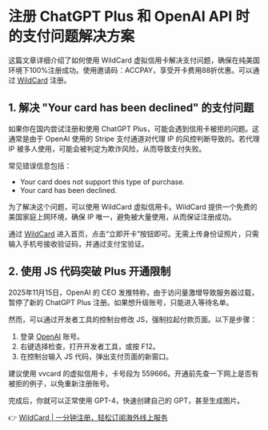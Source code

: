# 注册 ChatGPT Plus 和 OpenAI API 时的支付问题解决方案

这篇文章详细介绍了如何使用 WildCard 虚拟信用卡解决支付问题，确保在纯美国环境下100%注册成功。使用邀请码：ACCPAY，享受开卡费用88折优惠。可以通过 [WildCard](https://bit.ly/bewildcard) 注册。

## 1. 解决 "Your card has been declined" 的支付问题

如果你在国内尝试注册和使用 ChatGPT Plus，可能会遇到信用卡被拒的问题。这通常是由于 OpenAI 使用的 Stripe 支付通道对代理 IP 的风控判断导致的。若代理 IP 被多人使用，可能会被判定为欺诈风险，从而导致支付失败。

常见错误信息包括：

- Your card does not support this type of purchase.
- Your card has been declined.

为了解决这个问题，可以使用 WildCard 虚拟信用卡。WildCard 提供一个免费的美国家庭上网环境，确保 IP 唯一，避免被大量使用，从而保证注册成功。

通过 [WildCard](https://bit.ly/bewildcard) 进入首页，点击“立即开卡”按钮即可。无需上传身份证照片，只需输入手机号接收验证码，并通过支付宝验证。

## 2. 使用 JS 代码突破 Plus 开通限制

2025年11月15日，OpenAI 的 CEO 发推特称，由于访问量激增导致服务器过载，暂停了新的 ChatGPT Plus 注册。如果想升级账号，只能进入等待名单。

然而，可以通过开发者工具的控制台修改 JS，强制拉起付款页面。以下是步骤：

1. 登录 [OpenAI](https://chat.openai.com/) 账号。
2. 右键选择检查，打开开发者工具，或按 F12。
3. 在控制台输入 JS 代码，弹出支付页面的新窗口。

建议使用 vvcard 的虚拟信用卡，卡号段为 559666。开通前先查一下网上是否有被拒的例子，以免重新注册账号。

完成后，你就可以正常使用 GPT-4，快速创建自己的 GPT，甚至生成图片。

👉 [WildCard | 一分钟注册，轻松订阅海外线上服务](https://bit.ly/bewildcard)
